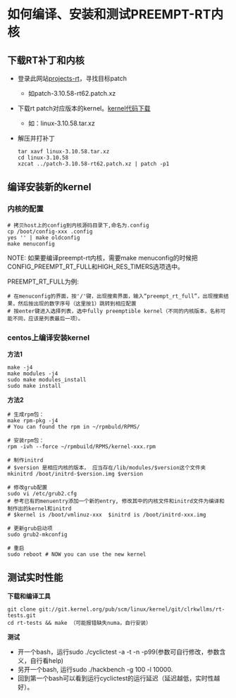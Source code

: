 如何编译、安装和测试PREEMPT-RT内核
==================================

下载RT补丁和内核
-------------------------------------------------------------------------------

* 登录此网站[projects-rt](https://www.kernel.org/pub/linux/kernel/projects/rt/)，寻找目标patch
	* 如patch-3.10.58-rt62.patch.xz
* 下载rt patch对应版本的kernel。[kernel代码下载](https://www.kernel.org/pub/linux/kernel/)
	* 如：linux-3.10.58.tar.xz
* 解压并打补丁

	```
	tar xavf linux-3.10.58.tar.xz
	cd linux-3.10.58
	xzcat ../patch-3.10.58-rt62.patch.xz | patch -p1
	```

编译安装新的kernel
-------------------------------------------------------------------------------

### 内核的配置

```
# 拷贝host上的config到内核源码目录下,命名为.config
cp /boot/config-xxx .config
yes '' | make oldconfig
make menuconfig
```

NOTE: 如果要编译preempt-rt内核，需要make menuconfig的时候把CONFIG_PREEMPT_RT_FULL和HIGH_RES_TIMERS选项选中。

PREEMPT_RT_FULL为例:

```
# 在menuconfig的界面，按'/'键，出现搜索界面，输入“preempt_rt_full”，出现搜索结果，然后按出现的数字序号（这里按1）跳转到相应配置
# 按enter键进入选择列表，选中fully preemptible kernel（不同的内核版本，名称可能不同，应该是列表最后一项）。
```

### centos上编译安装kernel

**方法1**

```
make -j4
make modules -j4
sudo make modules_install
sudo make install
```

**方法2**

```
# 生成rpm包：
make rpm-pkg -j4
# You can found the rpm in ~/rpmbuld/RPMS/

# 安装rpm包：
rpm -ivh --force ~/rpmbuild/RPMS/kernel-xxx.rpm

# 制作initrd
# $version 是相应内核的版本， 应当存在/lib/modules/$version这个文件夹
mkinitrd /boot/initrd-$version.img $version

# 修改grub配置
sudo vi /etc/grub2.cfg
# 参考已有的menuentry添加一个新的entry, 修改其中的内核文件和initrd文件为编译和制作出的kernel和initrd
# $kernel is /boot/vmlinuz-xxx  $initrd is /boot/initrd-xxx.img

# 更新grub启动项
sudo grub2-mkconfig

# 重启
sudo reboot # NOW you can use the new kernel
```

测试实时性能
-------------------------------------------------------------------------------

**下载和编译工具**

```
git clone git://git.kernel.org/pub/scm/linux/kernel/git/clrkwllms/rt-tests.git
cd rt-tests && make （可能报错缺失numa，自行安装）
```

**测试**

* 开一个bash，运行sudo ./cyclictest -a -t -n -p99(参数可自行修改，参数含义，自行看help)
* 另开一个bash, 运行sudo ./hackbench -g 100 -l 10000. 
* 回到第一个bash可以看到运行cyclictest的运行延迟（延迟越低，实时性越好）。
